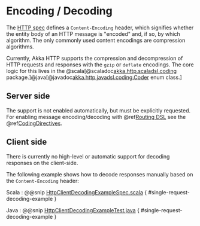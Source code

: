 # Encoding / Decoding

The [HTTP spec](http://tools.ietf.org/html/rfc7231#section-3.1.2.1) defines a `Content-Encoding` header, which signifies whether the entity body of an HTTP message is
"encoded" and, if so, by which algorithm. The only commonly used content encodings are compression algorithms.

Currently, Akka HTTP supports the compression and decompression of HTTP requests and responses with the `gzip` or
`deflate` encodings.
The core logic for this lives in the @scala[@scaladoc[akka.http.scaladsl.coding](akka.http.scaladsl.coding.index) package.]@java[@javadoc[akka.http.javadsl.coding.Coder](akka.http.javadsl.coding.Coder) enum class.]

## Server side

The support is not enabled automatically, but must be explicitly requested.
For enabling message encoding/decoding with @ref[Routing DSL](../routing-dsl/index.md) see the @ref[CodingDirectives](../routing-dsl/directives/coding-directives/index.md).

## Client side

There is currently no high-level or automatic support for decoding responses on the client-side.

The following example shows how to decode responses manually based on the `Content-Encoding` header:

Scala
:   @@snip [HttpClientDecodingExampleSpec.scala]($test$/scala/docs/http/scaladsl/HttpClientDecodingExampleSpec.scala) { #single-request-decoding-example }

Java
:   @@snip [HttpClientDecodingExampleTest.java]($test$/java/docs/http/javadsl/HttpClientDecodingExampleTest.java) { #single-request-decoding-example }
